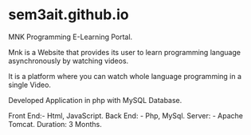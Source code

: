 # sem3ait.github.io

MNK Programming E-Learning Portal.

Mnk is a Website that provides its user to learn programming language asynchronously by watching videos.

It is a platform where you can watch whole language programming in a single Video.

Developed Application in php with MySQL Database.

Front End:- Html, JavaScript.
Back End: - Php, MySql.
Server: - Apache Tomcat.
Duration: 3 Months.
